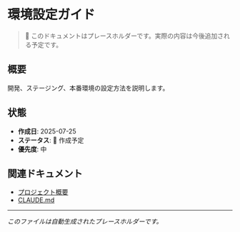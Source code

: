 # 環境設定ガイド

> 📝 このドキュメントはプレースホルダーです。実際の内容は今後追加される予定です。

## 概要

開発、ステージング、本番環境の設定方法を説明します。

## 状態

- **作成日**: 2025-07-25
- **ステータス**: 🚧 作成予定
- **優先度**: 中

## 関連ドキュメント

- [プロジェクト概要](../../README.md)
- [CLAUDE.md](../../CLAUDE.md)

---

_このファイルは自動生成されたプレースホルダーです。_
